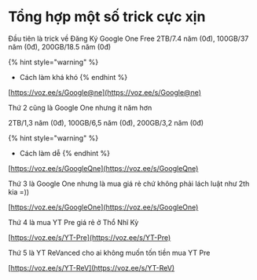 # Tổng hợp một số trick cực xịn

Đầu tiên là trick về Đăng Ký Google One Free 2TB/7.4 năm (0đ), 100GB/37 năm (0đ), 200GB/18.5 năm (0đ)

{% hint style="warning" %}
* Cách làm khá khó
{% endhint %}

[https://voz.ee/s/Google@ne](https://voz.ee/s/Google@ne)

Thứ 2 cũng là Google One nhưng ít năm hơn

2TB/1,3 năm (0đ), 100GB/6,5 năm (0đ), 200GB/3,2 năm (0đ)



{% hint style="warning" %}
* Cách làm dễ
{% endhint %}

[https://voz.ee/s/GoogleQne](https://voz.ee/s/GoogleQne)

Thứ 3 là Google One nhưng là mua giá rẻ chứ không phải lách luật như 2th kia =))

[https://voz.ee/s/GoogleOne](https://voz.ee/s/GoogleOne)

Thứ 4 là mua YT Pre giá rẻ ở Thổ Nhĩ Kỳ

[https://voz.ee/s/YT-Pre](https://voz.ee/s/YT-Pre)

Thứ 5 là YT ReVanced cho ai không muốn tốn tiền mua YT Pre

[https://voz.ee/s/YT-ReV](https://voz.ee/s/YT-ReV)
